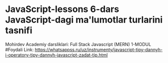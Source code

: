 # JavaScript-lessons 6-dars JavaScript-dagi ma'lumotlar turlarini tasnifi
Mohirdev Academiy darsliklari: Full Stack Javascript (MERN) 1-MODUL
#Foydali Link:
https://whatsappss.ru/uz/instrumenty/javascript-tipy-dannyh-i-operatory-tipy-dannyh-javascript-zadat-tip.html
